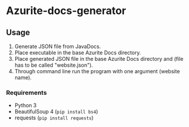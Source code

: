 # Azurite-docs-generator

## Usage
<ol>
  <li>Generate JSON file from JavaDocs.</li>
  <li>Place executable in the base Azurite Docs directory.</li>
  <li>Place generated JSON file in the base Azurite Docs directory and (file has to be called "website.json").</li>
  <li>Through command line run the program with one argument (website name).
</ol>

### Requirements
* Python 3
* BeautifulSoup 4 (`pip install bs4`)
* requests (`pip install requests`)
